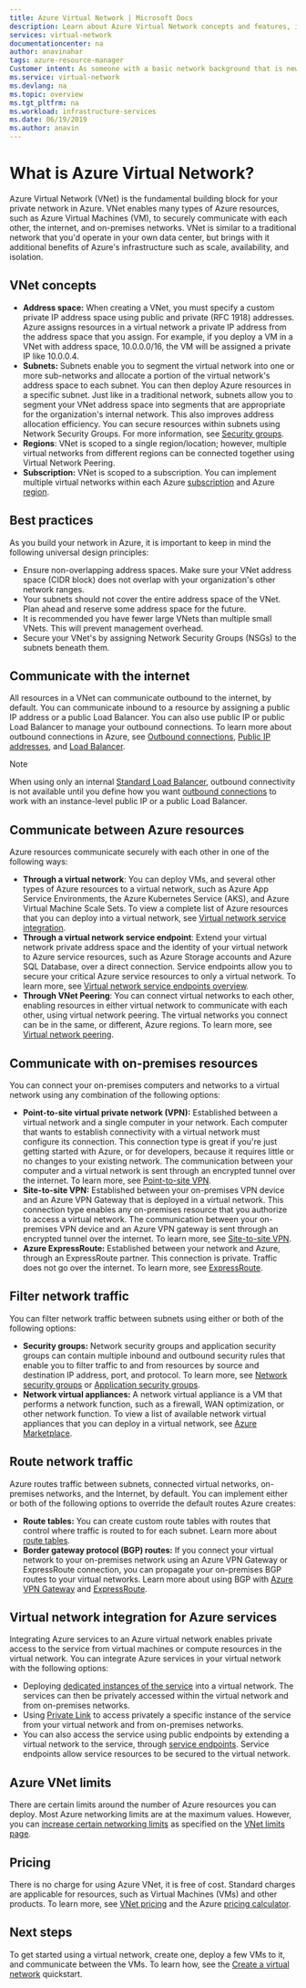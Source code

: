 ```yaml
---
title: Azure Virtual Network | Microsoft Docs
description: Learn about Azure Virtual Network concepts and features, including address space, subnets, regions, and subscriptions. 
services: virtual-network
documentationcenter: na
author: anavinahar
tags: azure-resource-manager
Customer intent: As someone with a basic network background that is new to Azure, I want to understand the capabilities of Azure Virtual Network, so that my Azure resources such as VMs, can securely communicate with each other, the internet, and my on-premises resources.
ms.service: virtual-network
ms.devlang: na
ms.topic: overview
ms.tgt_pltfrm: na
ms.workload: infrastructure-services
ms.date: 06/19/2019
ms.author: anavin
---
```


# What is Azure Virtual Network?

Azure Virtual Network (VNet) is the fundamental building block for your private network in Azure. VNet enables many types of Azure resources, such as Azure Virtual Machines (VM), to securely communicate with each other, the internet, and on-premises networks. VNet is similar to a traditional network that you'd operate in your own data center, but brings with it additional benefits of Azure's infrastructure such as scale, availability, and isolation.

## VNet concepts

- **Address space:** When creating a VNet, you must specify a custom private IP address space using public and private (RFC 1918) addresses. Azure assigns resources in a virtual network a private IP address from the address space that you assign. For example, if you deploy a VM in a VNet with address space, 10.0.0.0/16, the VM will be assigned a private IP like 10.0.0.4.
- **Subnets:** Subnets enable you to segment the virtual network into one or more sub-networks and allocate a portion of the virtual network's address space to each subnet. You can then deploy Azure resources in a specific subnet. Just like in a traditional network, subnets allow you to segment your VNet address space into segments that are appropriate for the organization's internal network. This also improves address allocation efficiency. You can secure resources within subnets using Network Security Groups. For more information, see [Security groups](security-overview.md).
- **Regions**: VNet is scoped to a single region/location; however, multiple virtual networks from different regions can be connected together using Virtual Network Peering.
- **Subscription:** VNet is scoped to a subscription. You can implement multiple virtual networks within each Azure [subscription](../azure-glossary-cloud-terminology.md?toc=%2fazure%2fvirtual-network%2ftoc.json#subscription) and Azure [region](../azure-glossary-cloud-terminology.md?toc=%2fazure%2fvirtual-network%2ftoc.json#region).

## Best practices

As you build your network in Azure, it is important to keep in mind the following universal design principles:

- Ensure non-overlapping address spaces. Make sure your VNet address space (CIDR block) does not overlap with your organization's other network ranges.
- Your subnets should not cover the entire address space of the VNet. Plan ahead and reserve some address space for the future.
- It is recommended you have fewer large VNets than multiple small VNets. This will prevent management overhead.
- Secure your VNet's by assigning Network Security Groups (NSGs) to the subnets beneath them.

## Communicate with the internet

All resources in a VNet can communicate outbound to the internet, by default. You can communicate inbound to a resource by assigning a public IP address or a public Load Balancer. You can also use public IP or public Load Balancer to manage your outbound connections.  To learn more about outbound connections in Azure, see [Outbound connections](../load-balancer/load-balancer-outbound-connections.md), [Public IP addresses](virtual-network-public-ip-address.md), and [Load Balancer](../load-balancer/load-balancer-overview.md).

>[!NOTE]
>When using only an internal [Standard Load Balancer](../load-balancer/load-balancer-standard-overview.md), outbound connectivity is not available until you define how you want [outbound connections](../load-balancer/load-balancer-outbound-connections.md) to work with an instance-level public IP or a public Load Balancer.

## Communicate between Azure resources

Azure resources communicate securely with each other in one of the following ways:

- **Through a virtual network**: You can deploy VMs, and several other types of Azure resources to a virtual network, such as Azure App Service Environments, the Azure Kubernetes Service (AKS), and Azure Virtual Machine Scale Sets. To view a complete list of Azure resources that you can deploy into a virtual network, see [Virtual network service integration](virtual-network-for-azure-services.md).
- **Through a virtual network service endpoint**: Extend your virtual network private address space and the identity of your virtual network to Azure service resources, such as Azure Storage accounts and Azure SQL Database, over a direct connection. Service endpoints allow you to secure your critical Azure service resources to only a virtual network. To learn more, see [Virtual network service endpoints overview](virtual-network-service-endpoints-overview.md).
- **Through VNet Peering**: You can connect virtual networks to each other, enabling resources in either virtual network to communicate with each other, using virtual network peering. The virtual networks you connect can be in the same, or different, Azure regions. To learn more, see [Virtual network peering](virtual-network-peering-overview.md).

## Communicate with on-premises resources

You can connect your on-premises computers and networks to a virtual network using any combination of the following options:

- **Point-to-site virtual private network (VPN):** Established between a virtual network and a single computer in your network. Each computer that wants to establish connectivity with a virtual network must configure its connection. This connection type is great if you're just getting started with Azure, or for developers, because it requires little or no changes to your existing network. The communication between your computer and a virtual network is sent through an encrypted tunnel over the internet. To learn more, see [Point-to-site VPN](../vpn-gateway/point-to-site-about.md?toc=%2fazure%2fvirtual-network%2ftoc.json#).
- **Site-to-site VPN:** Established between your on-premises VPN device and an Azure VPN Gateway that is deployed in a virtual network. This connection type enables any on-premises resource that you authorize to access a virtual network. The communication between your on-premises VPN device and an Azure VPN gateway is sent through an encrypted tunnel over the internet. To learn more, see [Site-to-site VPN](../vpn-gateway/design.md?toc=%2fazure%2fvirtual-network%2ftoc.json#s2smulti).
- **Azure ExpressRoute:** Established between your network and Azure, through an ExpressRoute partner. This connection is private. Traffic does not go over the internet. To learn more, see [ExpressRoute](../expressroute/expressroute-introduction.md?toc=%2fazure%2fvirtual-network%2ftoc.json).

## Filter network traffic

You can filter network traffic between subnets using either or both of the following options:

- **Security groups:** Network security groups and application security groups can contain multiple inbound and outbound security rules that enable you to filter traffic to and from resources by source and destination IP address, port, and protocol. To learn more, see [Network security groups](security-overview.md#network-security-groups) or [Application security groups](security-overview.md#application-security-groups).
- **Network virtual appliances:** A network virtual appliance is a VM that performs a network function, such as a firewall, WAN optimization, or other network function. To view a list of available network virtual appliances that you can deploy in a virtual network, see [Azure Marketplace](https://azuremarketplace.microsoft.com/marketplace/apps/category/networking?page=1&subcategories=appliances).

## Route network traffic

Azure routes traffic between subnets, connected virtual networks, on-premises networks, and the Internet, by default. You can implement either or both of the following options to override the default routes Azure creates:

- **Route tables:** You can create custom route tables with routes that control where traffic is routed to for each subnet. Learn more about [route tables](virtual-networks-udr-overview.md#user-defined).
- **Border gateway protocol (BGP) routes:** If you connect your virtual network to your on-premises network using an Azure VPN Gateway or ExpressRoute connection, you can propagate your on-premises BGP routes to your virtual networks. Learn more about using BGP with [Azure VPN Gateway](../vpn-gateway/vpn-gateway-bgp-overview.md?toc=%2fazure%2fvirtual-network%2ftoc.json) and [ExpressRoute](../expressroute/expressroute-routing.md?toc=%2fazure%2fvirtual-network%2ftoc.json#dynamic-route-exchange).

## Virtual network integration for Azure services

Integrating Azure services to an Azure virtual network enables private access to the service from virtual machines or compute resources in the virtual network.
You can integrate Azure services in your virtual network with the following options:
- Deploying [dedicated instances of the service](virtual-network-for-azure-services.md) into a virtual network. The services can then be privately accessed within the virtual network and from on-premises networks.
- Using [Private Link](../private-link/private-link-overview.md) to access privately a specific instance of the service from your virtual network and from on-premises networks.
- You can also access the service using public endpoints by extending a virtual network to the service, through [service endpoints](virtual-network-service-endpoints-overview.md). Service endpoints allow service resources to be secured to the virtual network.
 

## Azure VNet limits

There are certain limits around the number of Azure resources you can deploy. Most Azure networking limits are at the maximum values. However, you can [increase certain networking limits](../azure-portal/supportability/networking-quota-requests.md) as specified on the [VNet limits page](../azure-resource-manager/management/azure-subscription-service-limits.md#networking-limits). 

## Pricing

There is no charge for using Azure VNet, it is free of cost. Standard charges are applicable for resources, such as Virtual Machines (VMs) and other products. To learn more, see [VNet pricing](https://azure.microsoft.com/pricing/details/virtual-network/) and the Azure [pricing calculator](https://azure.microsoft.com/pricing/calculator/).

## Next steps

 To get started using a virtual network, create one, deploy a few VMs to it, and communicate between the VMs. To learn how, see the [Create a virtual network](quick-create-portal.md) quickstart.
